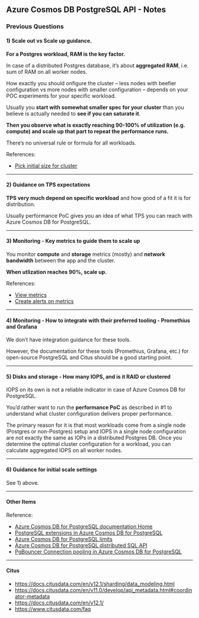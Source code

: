 ## Azure Cosmos DB PostgreSQL API - Notes

### Previous Questions

#### 1) Scale out vs Scale up guidance.

**For a Postgres workload, RAM is the key factor.**

In case of a distributed Postgres database, it’s about **aggregated RAM**, i.e. sum of RAM on all worker nodes. 

How exactly you should onfigure the cluster – less nodes with beefier configuration vs more nodes with smaller configuration – depends on your POC experiments for your specific workload.

Usually you **start with somewhat smaller spec for your cluster** than you believe is actually needed to **see if you can saturate it**.

**Then you observe what is exactly reaching 90-100% of utilization (e.g. compute) and scale up that part to repeat the performance runs.**

There’s no universal rule or formula for all workloads.

References:
- [Pick initial size for cluster](https://learn.microsoft.com/en-us/azure/cosmos-db/postgresql/howto-scale-initial)

---

#### 2) Guidance on TPS expectations

**TPS very much depend on specific workload** and how good of a fit it is for distribution.

Usually performance PoC gives you an idea of what TPS you can reach with Azure Cosmos DB for PostgreSQL.

---

#### 3) Monitoring - Key metrics to guide them to scale up

You monitor **compute** and **storage** metrics (mostly) and **network bandwidth**
between the app and the cluster.

**When utlization reaches 90%, scale up.**

References:
- [View metrics](https://learn.microsoft.com/en-us/azure/cosmos-db/postgresql/howto-monitoring)
- [Create alerts on metrics](https://learn.microsoft.com/en-us/azure/cosmos-db/postgresql/howto-alert-on-metric)

---

#### 4) Monitoring - How to integrate with their preferred tooling - Promethius and Grafana

We don’t have integration guidance for these tools.

However, the documentation for these tools (Promethius, Grafana, etc.) for open-source
PostgreSQL and Citus should be a good starting point.

---

#### 5) Disks and storage - How many IOPS, and is it RAID or clustered

IOPS on its own is not a reliable indicator in case of Azure Cosmos DB for PostgreSQL.

You’d rather want to run the **performance PoC** as described in #1 to understand what cluster configuration delivers proper performance.

The primary reason for it is that most workloads come from a single node (Postgres or non-Postgres) setup and IOPS in a single node configuration are not exactly the same as IOPs in a distributed Postgres DB. Once you determine the optimal cluster configuration for a workload, you can calculate aggregated IOPS on all worker nodes.

---

#### 6) Guidance for initial scale settings

See 1) above.

---

#### Other Items

Reference:
- [Azure Cosmos DB for PostgreSQL documentation Home](https://learn.microsoft.com/en-us/azure/cosmos-db/postgresql/)
- [PostgreSQL extensions in Azure Cosmos DB for PostgreSQL](https://learn.microsoft.com/en-us/azure/cosmos-db/postgresql/reference-extensions)
- [Azure Cosmos DB for PostgreSQL limits](https://learn.microsoft.com/en-us/azure/cosmos-db/postgresql/reference-limits)
- [Azure Cosmos DB for PostgreSQL distributed SQL API](https://learn.microsoft.com/en-us/azure/cosmos-db/postgresql/reference-overview)
- [PgBouncer Connection pooling in Azure Cosmos DB for PostgreSQL](https://learn.microsoft.com/en-us/azure/cosmos-db/postgresql/concepts-connection-pool)

----

#### Citus

- https://docs.citusdata.com/en/v12.1/sharding/data_modeling.html
- https://docs.citusdata.com/en/v11.0/develop/api_metadata.html#coordinator-metadata
- https://docs.citusdata.com/en/v12.1/
- https://www.citusdata.com/faq